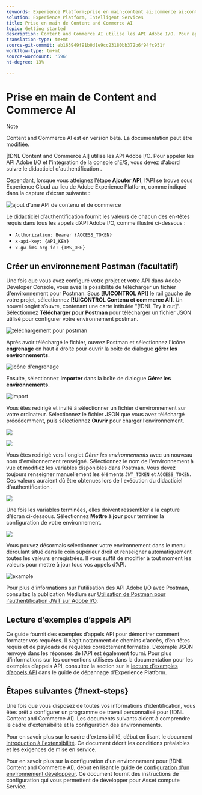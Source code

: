 ```yaml
---
keywords: Experience Platform;prise en main;content ai;commerce ai;content and commerce ai
solution: Experience Platform, Intelligent Services
title: Prise en main de Content and Commerce AI
topic: Getting started
description: Content and Commerce AI utilise les API Adobe I/O. Pour appeler les API Adobe I/O et l'intégration de la console d'E/S, vous devez d'abord suivre le didacticiel d'authentification.
translation-type: tm+mt
source-git-commit: eb163949f91b0d1e9cc23180bb372b6f94fc951f
workflow-type: tm+mt
source-wordcount: '596'
ht-degree: 13%

---
```



# Prise en main de Content and Commerce AI

>[!NOTE]
>
>Content and Commerce AI est en version bêta. La documentation peut être modifiée.

[!DNL Content and Commerce AI] utilise les API Adobe I/O. Pour appeler les API Adobe I/O et l&#39;intégration de la console d&#39;E/S, vous devez d&#39;abord suivre le didacticiel d&#39;authentification [](https://www.adobe.com/go/platform-api-authentication-en).

Cependant, lorsque vous atteignez l’étape **Ajouter API**, l’API se trouve sous Experience Cloud au lieu de Adobe Experience Platform, comme indiqué dans la capture d’écran suivante :

![ajout d’une API de contenu et de commerce](./images/add-api.png)

Le didacticiel d’authentification fournit les valeurs de chacun des en-têtes requis dans tous les appels d’API Adobe I/O, comme illustré ci-dessous :

- `Authorization: Bearer {ACCESS_TOKEN}`
- `x-api-key: {API_KEY}`
- `x-gw-ims-org-id: {IMS_ORG}`

## Créer un environnement Postman (facultatif)

Une fois que vous avez configuré votre projet et votre API dans Adobe Developer Console, vous avez la possibilité de télécharger un fichier d&#39;environnement pour Postman. Sous **[!UICONTROL API]** le rail gauche de votre projet, sélectionnez **[!UICONTROL Contenu et commerce AI]**. Un nouvel onglet s’ouvre, contenant une carte intitulée &quot;[!DNL Try it out]&quot;. Sélectionnez **Télécharger pour Postman** pour télécharger un fichier JSON utilisé pour configurer votre environnement postman.

![téléchargement pour postman](./images/add-to-postman.png)

Après avoir téléchargé le fichier, ouvrez Postman et sélectionnez l&#39;icône **engrenage** en haut à droite pour ouvrir la boîte de dialogue **gérer les environnements**.

![icône d&#39;engrenage](./images/select-gear-icon.png)

Ensuite, sélectionnez **Importer** dans la boîte de dialogue **Gérer les environnements**.

![import](./images/import.png)

Vous êtes redirigé et invité à sélectionner un fichier d’environnement sur votre ordinateur. Sélectionnez le fichier JSON que vous avez téléchargé précédemment, puis sélectionnez **Ouvrir** pour charger l’environnement.

![](./images/choose-your-file.png)

![](./images/click-open.png)

Vous êtes redirigé vers l&#39;onglet *Gérer les environnements* avec un nouveau nom d&#39;environnement renseigné. Sélectionnez le nom de l&#39;environnement à vue et modifiez les variables disponibles dans Postman. Vous devez toujours renseigner manuellement les éléments `JWT_TOKEN` et `ACCESS_TOKEN`. Ces valeurs auraient dû être obtenues lors de l&#39;exécution du didacticiel d&#39;authentification [](https://www.adobe.com/go/platform-api-authentication-en).

![](./images/re-direct.png)

Une fois les variables terminées, elles doivent ressembler à la capture d’écran ci-dessous. Sélectionnez **Mettre à jour** pour terminer la configuration de votre environnement.

![](./images/final-environment.png)

Vous pouvez désormais sélectionner votre environnement dans le menu déroulant situé dans le coin supérieur droit et renseigner automatiquement toutes les valeurs enregistrées. Il vous suffit de modifier à tout moment les valeurs pour mettre à jour tous vos appels d’API.

![example](./images/select-environment.png)

Pour plus d&#39;informations sur l&#39;utilisation des API Adobe I/O avec Postman, consultez la publication Medium sur [Utilisation de Postman pour l&#39;authentification JWT sur Adobe I/O](https://medium.com/adobetech/using-postman-for-jwt-authentication-on-adobe-i-o-7573428ffe7f).

## Lecture d’exemples d’appels API

Ce guide fournit des exemples d’appels API pour démontrer comment formater vos requêtes. Il s’agit notamment de chemins d’accès, d’en-têtes requis et de payloads de requêtes correctement formatés. L’exemple JSON renvoyé dans les réponses de l’API est également fourni. Pour plus d’informations sur les conventions utilisées dans la documentation pour les exemples d’appels API, consultez la section sur la [lecture d’exemples d’appels API](../../landing/troubleshooting.md) dans le guide de dépannage d’Experience Platform.

## Étapes suivantes {#next-steps}

Une fois que vous disposez de toutes vos informations d’identification, vous êtes prêt à configurer un programme de travail personnalisé pour [!DNL Content and Commerce AI]. Les documents suivants aident à comprendre le cadre d&#39;extensibilité et la configuration des environnements.

Pour en savoir plus sur le cadre d&#39;extensibilité, début en lisant le document [introduction à l&#39;extensibilité](https://docs.adobe.com/content/help/fr-FR/asset-compute/using/extend/understand-extensibility.html). Ce document décrit les conditions préalables et les exigences de mise en service.

Pour en savoir plus sur la configuration d&#39;un environnement pour [!DNL Content and Commerce AI], début en lisant le guide de [configuration d&#39;un environnement développeur](https://docs.adobe.com/content/help/en/asset-compute/using/extend/setup-environment.html). Ce document fournit des instructions de configuration qui vous permettent de développer pour Asset compute Service.
